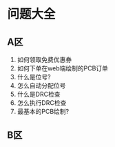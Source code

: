 # 问题大全

## A区

1. 如何领取免费优惠券
2. 如何下单在web端绘制的PCB订单
3. 什么是位号?
4. 怎么自动分配位号
5. 什么是DRC检查
6. 怎么执行DRC检查
7. 最基本的PCB绘制?

## B区